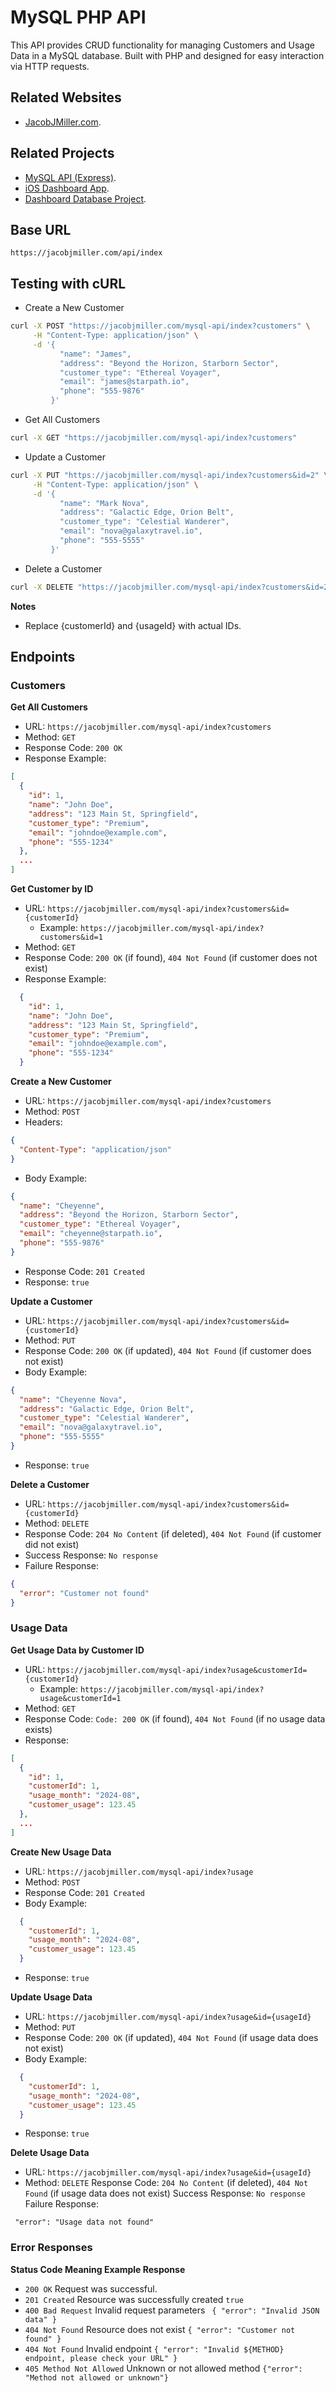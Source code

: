 # MySQL PHP API
This API provides CRUD functionality for managing Customers and Usage Data in a MySQL database. 
Built with PHP and designed for easy interaction via HTTP requests.

## Related Websites
* [JacobJMiller.com](https://JacobJMiller.com).

## Related Projects
* [MySQL API (Express)](https://github.com/JMiller7334/mySQL-API).
* [iOS Dashboard App](https://github.com/JMiller7334/iOS-Dashboard-App).
* [Dashboard Database Project](https://github.com/JMiller7334/Dashboard-Database-project).

## Base URL
``https://jacobjmiller.com/api/index``

## Testing with cURL
* Create a New Customer
```sh
curl -X POST "https://jacobjmiller.com/mysql-api/index?customers" \
     -H "Content-Type: application/json" \
     -d '{
           "name": "James",
           "address": "Beyond the Horizon, Starborn Sector",
           "customer_type": "Ethereal Voyager",
           "email": "james@starpath.io",
           "phone": "555-9876"
         }'
```

* Get All Customers
```sh
curl -X GET "https://jacobjmiller.com/mysql-api/index?customers"
```

* Update a Customer
```sh
curl -X PUT "https://jacobjmiller.com/mysql-api/index?customers&id=2" \
     -H "Content-Type: application/json" \
     -d '{
           "name": "Mark Nova",
           "address": "Galactic Edge, Orion Belt",
           "customer_type": "Celestial Wanderer",
           "email": "nova@galaxytravel.io",
           "phone": "555-5555"
         }'

```

* Delete a Customer
```sh
curl -X DELETE "https://jacobjmiller.com/mysql-api/index?customers&id=2"
```

**Notes**
* Replace {customerId} and {usageId} with actual IDs.

## Endpoints
### Customers
**Get All Customers**

* URL: ``https://jacobjmiller.com/mysql-api/index?customers``
* Method: ``GET``
* Response Code: ``200 OK``
* Response Example:
```` json
[
  {
    "id": 1,
    "name": "John Doe",
    "address": "123 Main St, Springfield",
    "customer_type": "Premium",
    "email": "johndoe@example.com",
    "phone": "555-1234"
  },
  ...
]
````

**Get Customer by ID**
* URL: ``https://jacobjmiller.com/mysql-api/index?customers&id={customerId}``
  * Example: ``https://jacobjmiller.com/mysql-api/index?customers&id=1``
* Method: ``GET``
* Response Code: ``200 OK`` (if found), ``404 Not Found`` (if customer does not exist)
* Response Example:
```` json
  {
    "id": 1,
    "name": "John Doe",
    "address": "123 Main St, Springfield",
    "customer_type": "Premium",
    "email": "johndoe@example.com",
    "phone": "555-1234"
  }
````


**Create a New Customer**
* URL: ``https://jacobjmiller.com/mysql-api/index?customers``
* Method: ``POST``
* Headers:
```` json
{
  "Content-Type": "application/json"
}
````
* Body Example:
````json
{
  "name": "Cheyenne",
  "address": "Beyond the Horizon, Starborn Sector",
  "customer_type": "Ethereal Voyager",
  "email": "cheyenne@starpath.io",
  "phone": "555-9876"
}
````
* Response Code: ``201 Created``
* Response: ``true``


**Update a Customer**
* URL: ``https://jacobjmiller.com/mysql-api/index?customers&id={customerId}``
* Method: ``PUT``
* Response Code: ``200 OK`` (if updated), ``404 Not Found`` (if customer does not exist)
* Body Example:
````json
{
  "name": "Cheyenne Nova",
  "address": "Galactic Edge, Orion Belt",
  "customer_type": "Celestial Wanderer",
  "email": "nova@galaxytravel.io",
  "phone": "555-5555"
}
````
* Response: ``true``


**Delete a Customer**
* URL: ``https://jacobjmiller.com/mysql-api/index?customers&id={customerId}``
* Method: ``DELETE``
* Response Code: ``204 No Content`` (if deleted), ``404 Not Found`` (if customer did not exist)
* Success Response: ``No response``
* Failure Response:
``` json
{
  "error": "Customer not found"
}
```

### Usage Data
**Get Usage Data by Customer ID**
* URL: ``https://jacobjmiller.com/mysql-api/index?usage&customerId={customerId}``
  * Example: ``https://jacobjmiller.com/mysql-api/index?usage&customerId=1``
* Method: ``GET``
* Response Code: ``Code: 200 OK`` (if found), ``404 Not Found`` (if no usage data exists)
* Response:
```` json
[
  {
    "id": 1,
    "customerId": 1,
    "usage_month": "2024-08",
    "customer_usage": 123.45
  },
  ...
]
````


**Create New Usage Data**
* URL: ``https://jacobjmiller.com/mysql-api/index?usage``
* Method: ``POST``
* Response Code: ``201 Created``
* Body Example:
```` json
  {
    "customerId": 1,
    "usage_month": "2024-08",
    "customer_usage": 123.45
  }
````
* Response: ``true``


**Update Usage Data**
* URL: ``https://jacobjmiller.com/mysql-api/index?usage&id={usageId}``
* Method: ``PUT``
* Response Code: ``200 OK`` (if updated), ``404 Not Found`` (if usage data does not exist)
* Body Example:
```` json
  {
    "customerId": 1,
    "usage_month": "2024-08",
    "customer_usage": 123.45
  }
````
* Response: ``true``


**Delete Usage Data**
* URL: ``https://jacobjmiller.com/mysql-api/index?usage&id={usageId}``
* Method: ``DELETE``
Response Code: ``204 No Content`` (if deleted), ``404 Not Found`` (if usage data does not exist)
Success Response: ``No response``
Failure Response:
```
 "error": "Usage data not found"
```

### Error Responses
**Status Code	Meaning	Example Response**
* ``200 OK``	Request was successful.
* ``201 Created``	Resource was successfully created	``true``
* ``400 Bad Request``	Invalid request parameters	`` { "error": "Invalid JSON data" }``
* ``404 Not Found``	Resource does not exist	``{ "error": "Customer not found" }``
* ``404 Not Found`` Invalid endpoint ``{ "error": "Invalid ${METHOD} endpoint, please check your URL" }``
* ``405 Method Not Allowed`` Unknown or not allowed method ``{"error": "Method not allowed or unknown"}``
